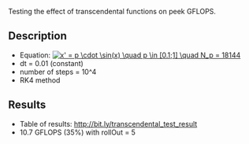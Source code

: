 Testing the effect of transcendental functions on peek GFLOPS.

## Description
* Equation:  <a href="https://www.codecogs.com/eqnedit.php?latex=x'&space;=&space;p&space;\cdot&space;\sin(x)&space;\quad&space;p&space;\in&space;[0.1;1]&space;\quad&space;N_p&space;=&space;18144" target="_blank"><img src="https://latex.codecogs.com/gif.latex?x'&space;=&space;p&space;\cdot&space;\sin(x)&space;\quad&space;p&space;\in&space;[0.1;1]&space;\quad&space;N_p&space;=&space;18144" title="x' = p \cdot \sin(x) \quad p \in [0.1;1] \quad N_p = 18144" /></a>
* dt = 0.01 (constant)
* number of steps = 10^4
* RK4 method

## Results
* Table of results: http://bit.ly/transcendental_test_result
* 10.7 GFLOPS (35%) with rollOut = 5
